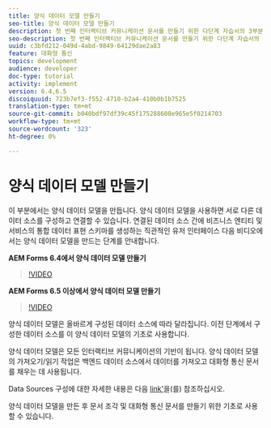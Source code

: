 ```yaml
---
title: 양식 데이터 모델 만들기
seo-title: 양식 데이터 모델 만들기
description: 첫 번째 인터랙티브 커뮤니케이션 문서를 만들기 위한 다단계 자습서의 3부분입니다. 이 부분에서는 양식 데이터 모델을 만듭니다. 양식 데이터 모델을 사용하면 서로 다른 데이터 소스를 구성하고 연결할 수 있습니다.연결된 데이터 소스 간에 비즈니스 엔터티 및 서비스의 통합 데이터 표현 스키마를 만들 수 있는 직관적인 사용자 인터페이스를 제공합니다.다음 비디오에서는 양식 데이터 모델을 만드는 단계를 안내합니다.
seo-description: 첫 번째 인터랙티브 커뮤니케이션 문서를 만들기 위한 다단계 자습서의 3부분입니다. 이 부분에서는 양식 데이터 모델을 만듭니다. 양식 데이터 모델을 사용하면 서로 다른 데이터 소스를 구성하고 연결할 수 있습니다. 또한 직관적인 사용자 인터페이스를 통해 연결된 데이터 소스에서 비즈니스 엔티티 및 서비스의 통합 데이터 표현 스키마를 만들 수 있습니다. 다음 비디오에서는 양식 데이터 모델을 만드는 단계를 안내합니다.
uuid: c3bfd212-049d-4abd-9849-64129dae2a83
feature: 대화형 통신
topics: development
audience: developer
doc-type: tutorial
activity: implement
version: 6.4,6.5
discoiquuid: 723b7ef3-f552-4710-b2a4-410b0b1b7525
translation-type: tm+mt
source-git-commit: b040bdf97df39c45f175288608e965e5f0214703
workflow-type: tm+mt
source-wordcount: '323'
ht-degree: 0%

---
```



# 양식 데이터 모델 만들기

이 부분에서는 양식 데이터 모델을 만듭니다. 양식 데이터 모델을 사용하면 서로 다른 데이터 소스를 구성하고 연결할 수 있습니다. 연결된 데이터 소스 간에 비즈니스 엔티티 및 서비스의 통합 데이터 표현 스키마를 생성하는 직관적인 유저 인터페이스 다음 비디오에서는 양식 데이터 모델을 만드는 단계를 안내합니다.

**AEM Forms 6.4에서 양식 데이터 모델 만들기**
>[!VIDEO](https://video.tv.adobe.com/v/27763/?quality=9&learn=on)

**AEM Forms 6.5 이상에서 양식 데이터 모델 만들기**
>[!VIDEO](https://video.tv.adobe.com/v/27765?quality=9&learn=on)

양식 데이터 모델은 올바르게 구성된 데이터 소스에 따라 달라집니다. 이전 단계에서 구성한 데이터 소스를 이 양식 데이터 모델의 기초로 사용합니다.

양식 데이터 모델은 모든 인터랙티브 커뮤니케이션의 기반이 됩니다. 양식 데이터 모델의 가져오기/읽기 작업은 백엔드 데이터 소스에서 데이터를 가져오고 대화형 통신 문서를 채우는 데 사용됩니다.

Data Sources 구성에 대한 자세한 내용은 다음 [link&#39;](parttwo.md)을(를) 참조하십시오.

양식 데이터 모델을 만든 후 문서 조각 및 대화형 통신 문서를 만들기 위한 기초로 사용할 수 있습니다.
